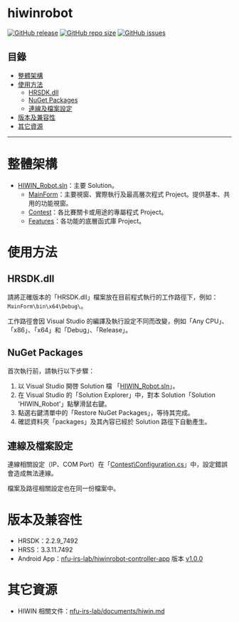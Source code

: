 # hiwinrobot

[![GitHub release](https://img.shields.io/github/release/nfu-irs-lab/hiwinrobot.svg)](https://github.com/nfu-irs-lab/hiwinrobot/releases)
[![GitHub repo size](https://img.shields.io/github/repo-size/nfu-irs-lab/hiwinrobot)](https://github.com/nfu-irs-lab/hiwinrobot)
[![GitHub issues](https://img.shields.io/github/issues/nfu-irs-lab/hiwinrobot.svg)](https://github.com/nfu-irs-lab/hiwinrobot/issues)

## 目錄
- [整體架構](#整體架構)
- [使用方法](#使用方法)
  - [HRSDK.dll](#HRSDKdll)
  - [NuGet Packages](#NuGet-Packages)
  - [連線及檔案設定](#連線及檔案設定)
- [版本及兼容性](#版本及兼容性)
- [其它資源](#其它資源)

---

# 整體架構
- [HIWIN_Robot.sln](/HIWIN_Robot.sln)：主要 Solution。
  - [MainForm](/MainForm/)：主要視窗、實際執行及最高層次程式 Project。提供基本、共用的功能視窗。
  - [Contest](/Contest/)：各比賽關卡或用途的專屬程式 Project。
  - [Features](/Features/)：各功能的底層函式庫 Project。

# 使用方法
## HRSDK.dll
請將正確版本的「HRSDK.dll」檔案放在目前程式執行的工作路徑下，例如：`MainForm\bin\x64\Debug\`。

工作路徑會因 Visual Studio 的編譯及執行設定不同而改變，例如「Any CPU」、「x86」、「x64」和「Debug」、「Release」。

## NuGet Packages
首次執行前，請執行以下步驟：
1. 以 Visual Studio 開啓 Solution 檔 「[HIWIN_Robot.sln](/HIWIN_Robot.sln)」。
2. 在 Visual Studio 的「Solution Explorer」中，對本 Solution「Solution 'HIWIN_Robot'」點擊滑鼠右鍵。
3. 點選右鍵清單中的「Restore NuGet Packages」，等待其完成。
4. 確認資料夾「packages」及其內容已經於 Solution 路徑下自動產生。

## 連線及檔案設定
連線相關設定（IP、COM Port）在「[Contest\Configuration.cs](/Contest/Configuration.cs)」中，設定錯誤會造成無法連線。

檔案及路徑相關設定也在同一份檔案中。

# 版本及兼容性
- HRSDK：2.2.9_7492
- HRSS：3.3.11.7492
- Android App：[nfu-irs-lab/hiwinrobot-controller-app](https://github.com/nfu-irs-lab/hiwinrobot-controller-app) 版本 [v1.0.0](https://github.com/nfu-irs-lab/hiwinrobot-controller-app/releases/tag/v1.0.0)

# 其它資源
- HIWIN 相關文件：[nfu-irs-lab/documents/hiwin.md](https://github.com/nfu-irs-lab/documents/blob/main/others/hiwin.md)
